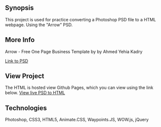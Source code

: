 ## Synopsis

This project is used for practice converting a Photoshop PSD file to a HTML webpage.
Using the "Arrow" PSD.


## More Info
Arrow - Free One Page Business Template by 
by Ahmed Yehia Kadry

[Link to PSD](https://www.behance.net/gallery/15244043/Arrow-Free-One-Page-Business-Portfolio-PSD-Template)



## View Project
The HTML is hosted view Github Pages, which you can view using the link below.
[View live PSD to HTML](https://saracarlile.github.io/PSD-to-HTML-Arrow/)

## Technologies
Photoshop, CSS3, HTML5, Animate.CSS, Waypoints.JS, WOW.js, jQuery